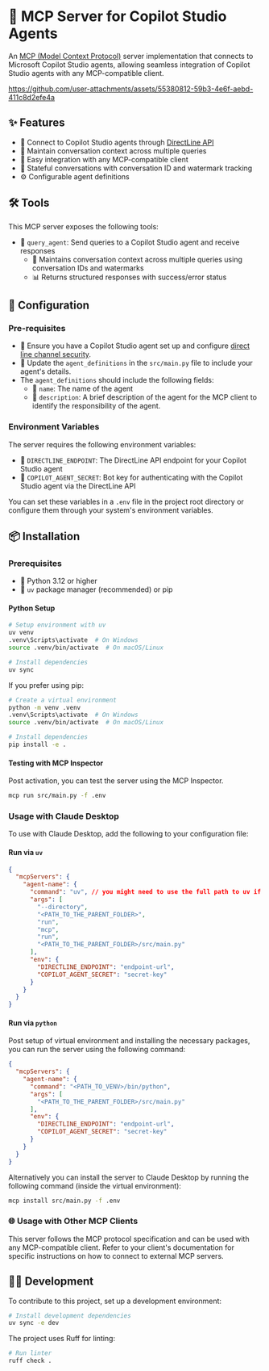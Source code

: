# 🤖 MCP Server for Copilot Studio Agents

An [MCP (Model Context Protocol)](https://modelcontextprotocol.io/introduction) server implementation that connects to Microsoft Copilot Studio agents, allowing seamless integration of Copilot Studio agents with any MCP-compatible client.

https://github.com/user-attachments/assets/55380812-59b3-4e6f-aebd-411c8d2efe4a


## ✨ Features

- 🔌 Connect to Copilot Studio agents through [DirectLine API](https://learn.microsoft.com/en-us/azure/bot-service/rest-api/bot-framework-rest-direct-line-3-0-api-reference?view=azure-bot-service-4.0)
- 🧠 Maintain conversation context across multiple queries
- 🔄 Easy integration with any MCP-compatible client
- 💬 Stateful conversations with conversation ID and watermark tracking
- ⚙️ Configurable agent definitions

## 🛠️ Tools

This MCP server exposes the following tools:

- 📮 `query_agent`: Send queries to a Copilot Studio agent and receive responses
  - 🔄 Maintains conversation context across multiple queries using conversation IDs and watermarks
  - 📊 Returns structured responses with success/error status

## 🔧 Configuration

### Pre-requisites
 - 🔐 Ensure you have a Copilot Studio agent set up and configure [direct line channel security](https://learn.microsoft.com/en-us/microsoft-copilot-studio/configure-web-security#use-secrets-or-tokens).
 - 📝 Update the `agent_definitions` in the `src/main.py` file to include your agent's details.
- The `agent_definitions` should include the following fields:
  - 📛 `name`: The name of the agent
  - 📄 `description`: A brief description of the agent for the MCP client to identify the responsibility of the agent.
  
### Environment Variables

The server requires the following environment variables:

- 🔗 `DIRECTLINE_ENDPOINT`: The DirectLine API endpoint for your Copilot Studio agent
- 🔑 `COPILOT_AGENT_SECRET`: Bot key for authenticating with the Copilot Studio agent via the DirectLine API

You can set these variables in a `.env` file in the project root directory or configure them through your system's environment variables.

## 📦 Installation

### Prerequisites

- 🐍 Python 3.12 or higher
- 🚀 `uv` package manager (recommended) or pip

#### Python Setup

```bash
# Setup environment with uv
uv venv
.venv\Scripts\activate  # On Windows
source .venv/bin/activate  # On macOS/Linux

# Install dependencies
uv sync
```

If you prefer using pip:

```bash
# Create a virtual environment
python -m venv .venv
.venv\Scripts\activate  # On Windows
source .venv/bin/activate  # On macOS/Linux

# Install dependencies
pip install -e .
```

#### Testing with MCP Inspector

Post activation, you can test the server using the MCP Inspector. 

```bash
mcp run src/main.py -f .env
```

### Usage with Claude Desktop

To use with Claude Desktop, add the following to your configuration file:

#### Run via `uv`

```json
{
  "mcpServers": {
    "agent-name": {
      "command": "uv", // you might need to use the full path to uv if it's not in your PATH. use `which uv` to find the path.
      "args": [
        "--directory",
        "<PATH_TO_THE_PARENT_FOLDER>",
        "run",
        "mcp",
        "run",
        "<PATH_TO_THE_PARENT_FOLDER>/src/main.py"
      ],
      "env": {
        "DIRECTLINE_ENDPOINT": "endpoint-url",
        "COPILOT_AGENT_SECRET": "secret-key"
      }
    }
  }
}
```

#### Run via `python`

Post setup of virtual environment and installing the necessary packages, you can run the server using the following command:


```json
{
  "mcpServers": {
    "agent-name": {
      "command": "<PATH_TO_VENV>/bin/python",
      "args": [
        "<PATH_TO_THE_PARENT_FOLDER>/src/main.py"
      ],
      "env": {
        "DIRECTLINE_ENDPOINT": "endpoint-url",
        "COPILOT_AGENT_SECRET": "secret-key"
      }
    }
  }
}
```

Alternatively you can install the server to Claude Desktop by running the following command (inside the virtual environment):

```bash
mcp install src/main.py -f .env
```

### 🌐 Usage with Other MCP Clients

This server follows the MCP protocol specification and can be used with any MCP-compatible client. Refer to your client's documentation for specific instructions on how to connect to external MCP servers.

## 👩‍💻 Development

To contribute to this project, set up a development environment:

```bash
# Install development dependencies
uv sync -e dev
```

The project uses Ruff for linting:

```bash
# Run linter
ruff check .
```
